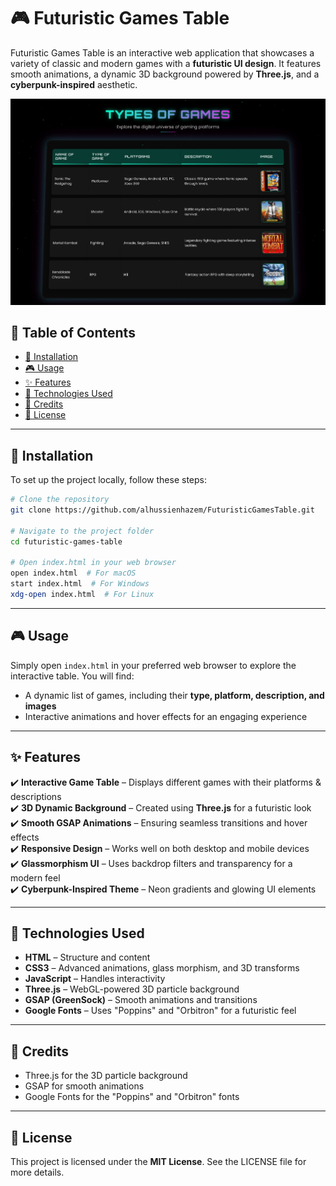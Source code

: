 # 🎮 Futuristic Games Table

Futuristic Games Table is an interactive web application that showcases a variety of classic and modern games with a **futuristic UI design**. It features smooth animations, a dynamic 3D background powered by **Three.js**, and a **cyberpunk-inspired** aesthetic.

![Futuristic Games Table Screenshot](preview.png)

## 📌 Table of Contents
- [🚀 Installation](#-installation)
- [🎮 Usage](#-usage)
- [✨ Features](#-features)
- [🔧 Technologies Used](#-technologies-used)
- [🙏 Credits](#-credits)
- [ 📜 License](#-license)

---

## 🚀 Installation

To set up the project locally, follow these steps:

```bash
# Clone the repository
git clone https://github.com/alhussienhazem/FuturisticGamesTable.git

# Navigate to the project folder
cd futuristic-games-table

# Open index.html in your web browser
open index.html  # For macOS
start index.html  # For Windows
xdg-open index.html  # For Linux
```

---

## 🎮 Usage

Simply open `index.html` in your preferred web browser to explore the interactive table. You will find:

* A dynamic list of games, including their **type, platform, description, and images**
* Interactive animations and hover effects for an engaging experience

---

## ✨ Features

✔️ **Interactive Game Table** – Displays different games with their platforms & descriptions  
✔️ **3D Dynamic Background** – Created using **Three.js** for a futuristic look  
✔️ **Smooth GSAP Animations** – Ensuring seamless transitions and hover effects  
✔️ **Responsive Design** – Works well on both desktop and mobile devices  
✔️ **Glassmorphism UI** – Uses backdrop filters and transparency for a modern feel  
✔️ **Cyberpunk-Inspired Theme** – Neon gradients and glowing UI elements  

---

## 🔧 Technologies Used

* **HTML** – Structure and content
* **CSS3** – Advanced animations, glass morphism, and 3D transforms
* **JavaScript** – Handles interactivity
* **Three.js** – WebGL-powered 3D particle background
* **GSAP (GreenSock)** – Smooth animations and transitions
* **Google Fonts** – Uses "Poppins" and "Orbitron" for a futuristic feel

---

## 🙏 Credits

* Three.js for the 3D particle background
* GSAP for smooth animations
* Google Fonts for the "Poppins" and "Orbitron" fonts

---

## 📜 License

This project is licensed under the **MIT License**. See the LICENSE file for more details.
